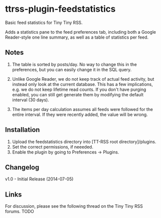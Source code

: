 ttrss-plugin-feedstatistics
===========================

Basic feed statistics for Tiny Tiny RSS. 

Adds a statistics pane to the feed preferences tab, including both a Google Reader-style one line summary, as well as a table of statistics per feed.

Notes
-----

1) The table is sorted by posts/day. No way to change this in the preferences, but you can easily change it in the SQL query.

2) Unlike Google Reader, we do not keep track of actual feed activity, but instead only look at the current database. This has a few implications,
e.g. we do not keep lifetime read counts. If you don't have purging enabled, you can still get generate them by modifying the default interval (30 days). 

3) The items per day calculation assumes all feeds were followed for the entire interval. If they were recently added, the value will be wrong.

Installation
------------

1) Upload the feedstatistics directory into [TT-RSS root directory]/plugins.
2) Set the correct permissions, if neeeded.
3) Enable the plugin by going to Preferences -> Plugins.

Changelog
---------

v1.0 - Initial Release (2014-07-05)

Links
-----

For discussion, please see the following thread on the Tiny Tiny RSS forums.
TODO